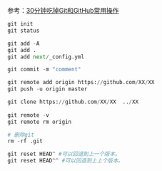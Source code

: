 参考：[30分钟吃掉Git和GitHub常用操作](https://blog.csdn.net/Python_Ai_Road/article/details/109476021)

```python
git init
git status

git add -A 
git add . 
git add next/_config.yml

git commit -m "comment" 

git remote add origin https://github.com/XX/XX
git push -u origin master

git clone https://github.com/XX/XX  ../XX
    
git remote -v
git remote rm origin

# 删除git
rm -rf .git

git reset HEAD^ #可以回退到上一个版本。
git reset HEAD^^ #可以回退到上上个版本。
```
